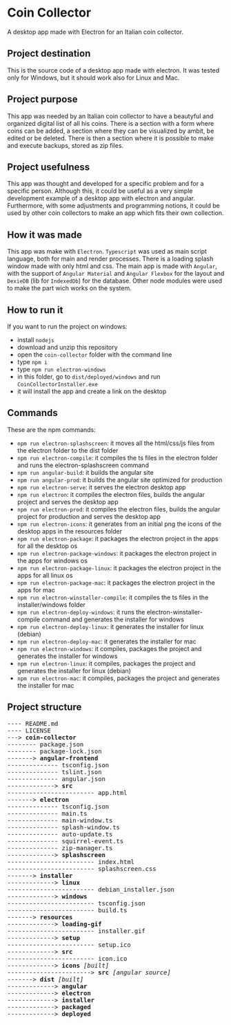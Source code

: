 # Coin Collector
A desktop app made with Electron for an Italian coin collector.

## Project destination
This is the source code of a desktop app made with electron. It was tested only for Windows, but it should work also for Linux and Mac.

## Project purpose
This app was needed by an Italian coin collector to have a beautyful and organized digital list of all his coins. There is a section with a form where coins can be added, a section where they can be visualized by ambit, be edited or be deleted. There is then a section where it is possible to make and execute backups, stored as zip files.

## Project usefulness
This app was thought and developed for a specific problem and for a specific person. Although this, it could be useful as a very simple
development example of a desktop app with electron and angular. Furthermore, with some adjustments and programming notions, it could be 
used by other coin collectors to make an app which fits their own collection.

## How it was made
This app was make with `Electron`. `Typescript` was used as main script language, both for main and render processes. There is a loading splash window made with only html and css. The main app is made with `Angular`, with the support of `Angular Material` and `Angular Flexbox` for the layout and `DexieDB` (lib for `IndexedDb`) for the database. Other node modules were used to make the part wich works on the system.

## How to run it
If you want to run the project on windows:
* install `nodejs`
* download and unzip this repository
* open the `coin-collector` folder with the command line
* type `npm i`
* type `npm run electron-windows`
* in this folder, go to `dist/deployed/windows` and run `CoinCollectorInstaller.exe` 
* it will install the app and create a link on the desktop

## Commands
These are the npm commands:
* `npm run electron-splashscreen`: it moves all the html/css/js files from the electron folder to the dist folder
* `npm run electron-compile`: it compiles the ts files in the electron folder and runs the electron-splashscreen command
* `npm run angular-build`: it builds the angular site
* `npm run angular-prod`: it builds the angular site optimized for production
* `npm run electron-serve`: it serves the electron desktop app
* `npm run electron`: it compiles the electron files, builds the angular project and serves the desktop app
* `npm run electron-prod`: it compiles the electron files, builds the angular project for production and serves the desktop app
* `npm run electron-icons`: it generates from an initial png the icons of the desktop apps in the resources folder
* `npm run electron-package`: it packages the electron project in the apps for all the desktop os
* `npm run electron-package-windows`: it packages the electron project in the apps for windows os
* `npm run electron-package-linux`:  it packages the electron project in the apps for all linux os
* `npm run electron-package-mac`: it packages the electron project in the apps for mac
* `npm run electron-winstaller-compile`: it compiles the ts files in the installer/windows folder
* `npm run electron-deploy-windows`:  it runs the electron-winstaller-compile command and generates the installer for windows
* `npm run electron-deploy-linux`: it generates the installer for linux (debian)
* `npm run electron-deploy-mac`: it generates the installer for mac
* `npm run electron-windows`:  it compiles, packages the project and generates the installer for windows
* `npm run electron-linux`: it compiles, packages the project and generates the installer for linux (debian)
* `npm run electron-mac`: it compiles, packages the project and generates the installer for mac

## Project structure

<pre>
---- README.md
---- LICENSE
---> <b>coin-collector</b>
-------- package.json
-------- package-lock.json
-------> <b>angular-frontend</b>
-------------- tsconfig.json
-------------- tslint.json
-------------- angular.json
-------------> <b>src</b>
------------------------ app.html
-------> <b>electron</b>
-------------- tsconfig.json
-------------- main.ts
-------------- main-window.ts
-------------- splash-window.ts
-------------- auto-update.ts
-------------- squirrel-event.ts
-------------- zip-manager.ts
-------------> <b>splashscreen</b>
------------------------ index.html
------------------------ splashscreen.css
-------> <b>installer</b>
-------------> <b>linux</b>
------------------------ debian_installer.json
-------------> <b>windows</b>
------------------------ tsconfig.json
------------------------ build.ts
-------> <b>resources</b>
-------------> <b>loading-gif</b>
------------------------ installer.gif
-------------> <b>setup</b>
------------------------ setup.ico
-------------> <b>src</b>
------------------------ icon.ico
-------------> <b>icons</b> <i>[built]</i>
-----------------------> <b>src</b> <i>[angular source]</i>
-------> <b>dist</b> <i>[built]</i>
-------------> <b>angular</b>
-------------> <b>electron</b>
-------------> <b>installer</b>
-------------> <b>packaged</b>
-------------> <b>deployed</b>
</pre>

